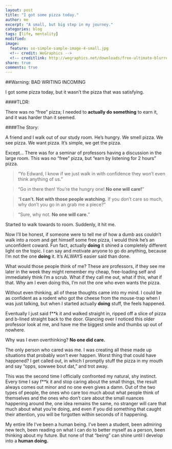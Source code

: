 ```yaml
---
layout: post
title: "I got some pizza today."
author: me
excerpt: "A small, but big step in my journey."
categories: blog
tags: [life, mentality]
modified:
image:
  feature: so-simple-sample-image-4-small.jpg
  <!-- credit: WeGraphics -->
  <!-- creditlink: http://wegraphics.net/downloads/free-ultimate-blurred-background-pack/ -->
share: true
comments: true
---
```


##Warning: BAD WRITING INCOMING

I got some pizza today, but it wasn’t the pizza that was satisfying. 

####TLDR: 

There was no “free” pizza; I needed to **actually do something** to earn it, and it was harder than it seemed.

####The Story:

A friend and I walk out of our study room. He’s hungry. We smell pizza. We see pizza. We want pizza. It’s simple, we get the pizza.

Except… There was for a seminar of professors having a discussion in the large room. This was no “free” pizza, but “earn by listening for 2 hours” pizza.

>“Yo Edward, I know if we just walk in with confidence they won’t even think anything of us.”

>“Go in there then! You’re the hungry one! **No one will care!**”

>“**I can’t. Not with those people watching.** If you don’t care so much, why don’t you go in an grab me a piece?”

>“Sure, why not. **No one will care.**”

Started to walk towards to room. Suddenly, it hit me. 

Now I’ll be honest, if someone were to tell me of how a dumb ass couldn’t walk into a room and get himself some free pizza, I would think he’s an unconfident coward. Fun fact, actually **doing** it shined a completely different light on the topic. I can say and motivate anyone to go do anything, because I’m not the one **doing** it. It’s ALWAYS easier said than done. 

What would those people think of me? These are professors, if they see me later in the week they might remember my cheap, free-loading self and immediately think I’m a scrub. What if they call me out, what if this, what if that. Why am I even doing this, I’m not the one who even wants the pizza.

Without even thinking, all of these thoughts came into my mind. I could be as confident as a rodent who got the cheese from the mouse-trap when I was just talking, but when I started actually **doing** stuff, the feels happened.

Eventually I just said f**k it and walked straight in, ripped off a slice of pizza and b-lined straight back to the door. Glancing over I noticed this older professor look at me, and have me the biggest smile and thumbs up out of nowhere.

Why was I even overthinking? **No one did care.**

The only person who cared was me. I was creating all these made up situations that probably won’t ever happen. Worst thing that could have happened? I get called out, in which I promptly stuff the pizza in my mouth and say “opps, sowwee bout dat,” and trot away.

This was the second time I officially confronted my natural, shy instinct. Every time I say f**k it and stop caring about the small things, the result always comes out minor and no one even gives a damn. Out of the two types of people, the ones who care too much about what people think of themselves and the ones who don’t care about the small nuances happening around the, one idea remains the same, no stranger will care that much about what you’re doing, and even if you did something that caught their attention, you will be forgotten within seconds of it happening.  

My entire life I’ve been a human being. I’ve been a student, been admiring new tech, been reading on what I can do to better myself as a person, been thinking about my future. But none of that “being” can shine until I develop into a **human doing.**

